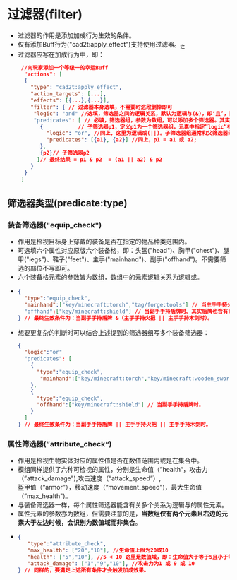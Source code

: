 # 过滤器(filter)
- 过滤器的作用是添加加成行为生效的条件。
- 仅有添加Buff行为("cad2t:apply_effect")支持使用过滤器。<sub title="其他的都被我删啦！" >**`注`**</sub>
- 过滤器应写在加成行为中，即：
  ``` json
   //向玩家添加一个等级一的幸运Buff
    "actions": [
    {
      "type": "cad2t:apply_effect",
      "action_targets": [...],
      "effects": [{...},{...}],
      "filter": { // 过滤器本身选填，不需要时这段删掉即可
       "logic": "and" //选填，筛选器之间的逻辑关系，默认为逻辑与(&)，即‘且’，因此这里可以删掉。
       "predicates": [ // 必填，筛选器组，参数为数组，可以添加多个筛选器。其实过滤、筛选同义，主要是为了层级关系以及子筛选器间的逻辑关系。
         {           // 子筛选器p1，定义p1为一个筛选器组，元素中指定”logic“参数时会认定为一个筛选器组。
           "logic": "or", //同上，这里为逻辑或(||)。子筛选器组通常和父筛选器组的逻辑关系相反，不然我为什么要分一个子筛选器组？
           "predicates": [{a1}, {a2}] //同上，p1 = a1 或 a2;
         },
         {p2}// 子筛选器p2
        ]// 最终结果 = p1 & p2  = (a1 || a2) & p2
      }
    }
   ]
   ```
## 筛选器类型(predicate:type)
### 装备筛选器("equip_check")
- 作用是检视目标身上穿戴的装备是否在指定的物品种类范围内。
- 可选填六个属性对应原版六个装备格，即：头盔("head")、胸甲("chest")、腿甲("legs")、鞋子("feet")、主手("mainhand")、副手("offhand")。不需要筛选的部位不写即可。
- 六个装备格元素的参数皆为数组，数组中的元素逻辑关系为逻辑或。
- ```json 
  {
    "type":"equip_check",
    "mainhand":["key/minecraft:torch","tag/forge:tools"] // 当主手手持火把 或 手持含forge提供的工具标签的物品时。
    "offhand":["key/minecraft:shield"] // 当副手手持盾牌时。其实盾牌也含有forge:tools标签，所以这里不管是哪只手，手持盾牌就行。
  } // 最终生效条件为：当副手手持盾牌 &（主手手持火把 || 主手手持木剑时）。  
  ```
- 想要更复杂的判断时可以结合上述提到的筛选器组写多个装备筛选器：
  ```json 
  {
    "logic":"or"
    "predicates": [
      {
        "type":"equip_check",
         "mainhand":["key/minecraft:torch","key/minecraft:wooden_sword"] // 当主手手持火把 或 手持木剑时。
      }, 
      {
        "type":"equip_check",
        "offhand":["key/minecraft:shield"] // 当副手手持盾牌时。
      }
    ] 
  } // 最终生效条件为：当副手手持盾牌 || 主手手持火把 || 主手手持木剑时。  
  ```


### 属性筛选器(”attribute_check“)
- 作用是检视生物实体对应的属性值是否在数值范围内或是在集合中。
- 模组同样提供了六种可检视的属性，分别是生命值（”health“，攻击力（”attack_damage"),攻击速度（“attack_speed”）,  
  盔甲值（“armor”），移动速度（“movement_speed")，最大生命值（”max_health")。
- 与装备筛选器一样，每个属性筛选器能含有关多个关系为逻辑与的属性元素。
- 属性元素的参数亦为数组，但需要注意的是，**当数组仅有两个元素且右边的元素大于左边时候，会识别为数值域而非集合**。
- ```json
  {
     "type":"attribute_check",
     "max_health": ["20","10"], //生命值上限为20或10
     "health": ["5","10"], //5 < 10 这里是数值域，即：生命值大于等于5且小于等于10
     "attack_damage": ["1","9","10"], //攻击力为1 或 9 或 10
  } // 同样的，要满足上述所有条件才会触发加成效果。
  ```